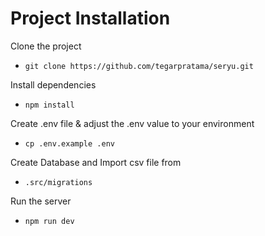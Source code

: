 # Project Installation

Clone the project

- `git clone https://github.com/tegarpratama/seryu.git`

Install dependencies

- `npm install`

Create .env file & adjust the .env value to your environment

- `cp .env.example .env`

Create Database and Import csv file from

- `.src/migrations`

Run the server

- `npm run dev`
